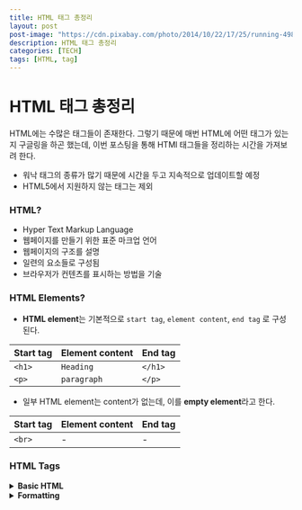 ```yaml
---
title: HTML 태그 총정리
layout: post
post-image: "https://cdn.pixabay.com/photo/2014/10/22/17/25/running-498257_960_720.jpg"
description: HTML 태그 총정리
categories: [TECH]
tags: [HTML, tag]
---
```


# HTML 태그 총정리

HTML에는 수많은 태그들이 존재한다. 그렇기 때문에 매번 HTML에 어떤 태그가 있는지 구글링을 하곤 했는데, 이번 포스팅을 통해 HTMl 태그들을 정리하는 시간을 가져보려 한다.

- 워낙 태그의 종류가 많기 때문에 시간을 두고 지속적으로 업데이트할 예정
- HTML5에서 지원하지 않는 태그는 제외



### HTML?

- Hyper Text Markup Language
- 웹페이지를 만들기 위한 표준 마크업 언어
- 웹페이지의 구조를 설명
- 일련의 요소들로 구성됨
- 브라우저가 컨텐츠를 표시하는 방법을 기술



### HTML Elements?

- **HTML element**는 기본적으로 `start tag`, `element content`, `end tag` 로 구성된다.

| Start tag | Element content | End tag |
| :-------- | :-------------- | :------ |
| `<h1>`    | `Heading`       | `</h1>` |
| `<p>`     | `paragraph`     | `</p>`  |

- 일부 HTML element는 content가 없는데, 이를 **empty element**라고 한다.

| Start tag | Element content | End tag |
| :-------- | :-------------- | :------ |
| `<br>`    | -               | -       |



### HTML Tags

<details>
  <summary>
    <strong>Basic HTML</strong>
  </summary>
  <div markdown="1" style="padding-left: 20px;">
    <details>
      <summary>
        <input value="<!DOCTYPE>"
               readonly
               style="border:none;"
        />
      </summary>
      <div markdown="1" style="padding-left: 20px;">
        ㆍ 문서 타입을 선언<br>
        ㆍ 모든 HTML 문서는 <!DOCTYPE> 선언으로 시작해야 함<br>
        <input value="<!DOCTYPE html>" style="border:none;"/>
      </div>
    </details>
    <details>
      <summary>
        <input value="<html>"
               readonly
               style="border:none;"
        />
      </summary>
      <div markdown="1" style="padding-left: 20px;">
          ㆍ HTML 문서의 최상위 태그(루트)
          ㆍ 다른 모든 HTML 요소들을 감싸고 있음
          <textarea readonly style="border:none;">
            <html>
                <head>
                  <title>Title of the document</title>
                </head>
                <body>
                <h1>This is a heading</h1>
                <p>This is a paragraph.</p>
                </body>
            </html>
          </textarea>
      </div>
    </details>
    <details>
      <summary>
        <input value="<head>"
               readonly
               style="border:none;"
        />
      </summary>
      <div markdown="1" style="padding-left: 20px;">
          <>
      </div>
    </details>
    <details>
      <summary>
        <input value="<title>"
               readonly
               style="border:none; border-width:0;"
        />
      </summary>
      <div markdown="1" style="padding-left: 20px;">
          <>
      </div>
    </details>
    <details>
      <summary>
        <input value="<body>"
               readonly
               style="border:none; border-width:0;"
        />
      </summary>
      <div markdown="1" style="padding-left: 20px;">
          <>
      </div>
    </details>
    <details>
      <summary>
        <input value="<h1> to <h6>"
               readonly
               style="border:none; border-width:0;"
        />
      </summary>
      <div markdown="1" style="padding-left: 20px;">
          <>
      </div>
    </details>
    <details>
      <summary>
        <input value="<p>"
               readonly
               style="border:none; border-width:0;"
        />
      </summary>
      <div markdown="1" style="padding-left: 20px;">
          <>
      </div>
    </details>
    <details>
      <summary>
        <input value="<br>"
               readonly
               style="border:none; border-width:0;"
        />
      </summary>
      <div markdown="1" style="padding-left: 20px;">
          <>
      </div>
    </details>
    <details>
      <summary>
        <input value="<hr>"
               readonly
               style="border:none; border-width:0;"
        />
      </summary>
      <div markdown="1" style="padding-left: 20px;">
          <>
      </div>
    </details>
    <details>
      <summary>
        <input value="<!-- -->"
               readonly
               style="border:none; border-width:0;"
        />
      </summary>
      <div markdown="1" style="padding-left: 20px;">
          <>
      </div>
    </details>
  </div>
</details>

<details>
  <summary>
    <strong>Formatting</strong>
  </summary>
  <div markdown="1" style="padding-left: 20px;">
    <details>
      <summary>
        <input value="<abbr>"
               readonly
               style="border:none; border-width:0;"
        />
      </summary>
      <div markdown="1" style="padding-left: 40px;">
          <>
      </div>
    </details>
    <details>
      <summary>
        <input value="<address>"
               readonly
               style="border:none; border-width:0;"
        />
      </summary>
      <div markdown="1" style="padding-left: 40px;">
          <>
      </div>
    </details>
    <details>
      <summary>
        <input value="<b>"
               readonly
               style="border:none; border-width:0;"
        />
      </summary>
      <div markdown="1" style="padding-left: 40px;">
          <>
      </div>
    </details>
    <details>
      <summary>
        <input value="<bdi>"
               readonly
               style="border:none; border-width:0;"
        />
      </summary>
      <div markdown="1" style="padding-left: 40px;">
          <>
      </div>
    </details>
    <details>
      <summary>
        <input value="<bdo>"
               readonly
               style="border:none; border-width:0;"
        />
      </summary>
      <div markdown="1" style="padding-left: 40px;">
          <>
      </div>
    </details>
    <details>
      <summary>
        <input value="<blockquote>"
               readonly
               style="border:none; border-width:0;"
        />
      </summary>
      <div markdown="1" style="padding-left: 40px;">
          <>
      </div>
    </details>
    <details>
      <summary>
        <input value="<cite>"
               readonly
               style="border:none; border-width:0;"
        />
      </summary>
      <div markdown="1" style="padding-left: 40px;">
          <>
      </div>
    </details>
    <details>
      <summary>
        <input value="<code>"
               readonly
               style="border:none; border-width:0;"
        />
      </summary>
      <div markdown="1" style="padding-left: 40px;">
          <>
      </div>
    </details>
    <details>
      <summary>
        <input value="<del>"
               readonly
               style="border:none; border-width:0;"
        />
      </summary>
      <div markdown="1" style="padding-left: 40px;">
          <>
      </div>
    </details>
    <details>
      <summary>
        <input value="<dfn>"
               readonly
               style="border:none; border-width:0;"
        />
      </summary>
      <div markdown="1" style="padding-left: 40px;">
          <>
      </div>
    </details>
    <details>
      <summary>
        <input value="<em>"
               readonly
               style="border:none; border-width:0;"
        />
      </summary>
      <div markdown="1" style="padding-left: 40px;">
          <>
      </div>
    </details>
    <details>
      <summary>
        <input value="<i>"
               readonly
               style="border:none; border-width:0;"
        />
      </summary>
      <div markdown="1" style="padding-left: 40px;">
          <>
      </div>
    </details>
    <details>
      <summary>
        <input value="<ins>"
               readonly
               style="border:none; border-width:0;"
        />
      </summary>
      <div markdown="1" style="padding-left: 40px;">
          <>
      </div>
    </details>
    <details>
      <summary>
        <input value="<kbd>"
               readonly
               style="border:none; border-width:0;"
        />
      </summary>
      <div markdown="1" style="padding-left: 40px;">
          <>
      </div>
    </details>
    <details>
      <summary>
        <input value="<mark>"
               readonly
               style="border:none; border-width:0;"
        />
      </summary>
      <div markdown="1" style="padding-left: 40px;">
          <>
      </div>
    </details>
    <details>
      <summary>
        <input value="<meter>"
               readonly
               style="border:none; border-width:0;"
        />
      </summary>
      <div markdown="1" style="padding-left: 40px;">
          <>
      </div>
    </details>
    <details>
      <summary>
        <input value="<pre>"
               readonly
               style="border:none; border-width:0;"
        />
      </summary>
      <div markdown="1" style="padding-left: 40px;">
          <>
      </div>
    </details>
    <details>
      <summary>
        <input value="<progress>"
               readonly
               style="border:none; border-width:0;"
        />
      </summary>
      <div markdown="1" style="padding-left: 40px;">
          <>
      </div>
    </details>
    <details>
      <summary>
        <input value="<q>"
               readonly
               style="border:none; border-width:0;"
        />
      </summary>
      <div markdown="1" style="padding-left: 40px;">
          <>
      </div>
    </details>
    <details>
      <summary>
        <input value="<rp>"
               readonly
               style="border:none; border-width:0;"
        />
      </summary>
      <div markdown="1" style="padding-left: 40px;">
          <>
      </div>
    </details>
    <details>
      <summary>
        <input value="<rt>"
               readonly
               style="border:none; border-width:0;"
        />
      </summary>
      <div markdown="1" style="padding-left: 40px;">
          <>
      </div>
    </details>
    <details>
      <summary>
        <input value="<ruby>"
               readonly
               style="border:none; border-width:0;"
        />
      </summary>
      <div markdown="1" style="padding-left: 40px;">
          <>
      </div>
    </details>
    <details>
      <summary>
        <input value="<s>"
               readonly
               style="border:none; border-width:0;"
        />
      </summary>
      <div markdown="1" style="padding-left: 40px;">
          <>
      </div>
    </details>
    <details>
      <summary>
        <input value="<samp>"
               readonly
               style="border:none; border-width:0;"
        />
      </summary>
      <div markdown="1" style="padding-left: 40px;">
          <>
      </div>
    </details>
    <details>
      <summary>
        <input value="<small>"
               readonly
               style="border:none; border-width:0;"
        />
      </summary>
      <div markdown="1" style="padding-left: 40px;">
          <>
      </div>
    </details>
    <details>
      <summary>
        <input value="<strong>"
               readonly
               style="border:none; border-width:0;"
        />
      </summary>
      <div markdown="1" style="padding-left: 40px;">
          <>
      </div>
</details>
<details>
  <summary>
    <input value="<sub>"
           readonly
           style="border:none; border-width:0;"
    />
  </summary>
  <div markdown="1" style="padding-left: 40px;">
      <>
  </div>
</details>
<details>
  <summary>
    <input value="<sup>"
           readonly
           style="border:none; border-width:0;"
    />
  </summary>
  <div markdown="1" style="padding-left: 40px;">
      <>
  </div>
</details>
<details>
  <summary>
    <input value="<template>"
           readonly
           style="border:none; border-width:0;"
    />
  </summary>
  <div markdown="1" style="padding-left: 40px;">
      <>
  </div>
</details>
<details>
  <summary>
    <input value="<time>"
           readonly
           style="border:none; border-width:0;"
    />
  </summary>
  <div markdown="1" style="padding-left: 40px;">
      <>
  </div>
</details>
<details>
  <summary>
    <input value="<u>"
           readonly
           style="border:none; border-width:0;"
    />
  </summary>
  <div markdown="1" style="padding-left: 40px;">
      <>
  </div>
</details>
<details>
  <summary>
    <input value="<var>"
           readonly
           style="border:none; border-width:0;"
    />
  </summary>
  <div markdown="1" style="padding-left: 40px;">
      <>
  </div>
</details>
<details>
  <summary>
    <input value="<wbr>"
           readonly
           style="border:none; border-width:0;"
    />
  </summary>
  <div markdown="1" style="padding-left: 40px;">
      <>
  </div>
</details>
  </div>
</details>

